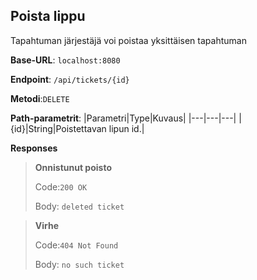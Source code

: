 ## Poista lippu

Tapahtuman järjestäjä voi poistaa yksittäisen tapahtuman


**Base-URL**: `localhost:8080`

**Endpoint**: `/api/tickets/{id}`

**Metodi**:`DELETE`

**Path-parametrit**: 
|Parametri|Type|Kuvaus|
|---|---|---|
|{id}|String|Poistettavan lipun id.|

**Responses**

>**Onnistunut poisto**
>
>Code:`200 OK`
>
>Body: `deleted ticket`

>**Virhe**
>
>Code:`404 Not Found`
>
>Body: `no such ticket`